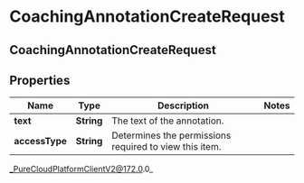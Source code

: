 # CoachingAnnotationCreateRequest

## CoachingAnnotationCreateRequest

## Properties

|Name | Type | Description | Notes|
|------------ | ------------- | ------------- | -------------|
| **text** | **String** | The text of the annotation. | |
| **accessType** | **String** | Determines the permissions required to view this item. | |



_PureCloudPlatformClientV2@172.0.0_
